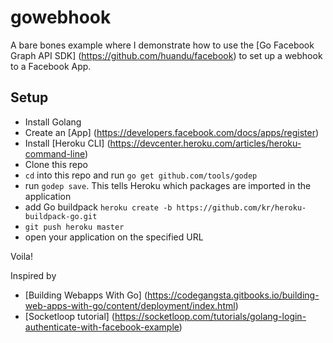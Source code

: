 # gowebhook
A bare bones example where I demonstrate how to use the [Go Facebook Graph API SDK] (https://github.com/huandu/facebook) to set up a webhook to a Facebook App.

## Setup
+ Install Golang
+ Create an [App] (https://developers.facebook.com/docs/apps/register)
+ Install [Heroku CLI] (https://devcenter.heroku.com/articles/heroku-command-line)
+ Clone this repo
+ `cd` into this repo and run `go get github.com/tools/godep`
+ run `godep save`. This tells Heroku which packages are imported in the application
+ add Go buildpack `heroku create -b https://github.com/kr/heroku-buildpack-go.git`
+ `git push heroku master`
+ open your application on the specified URL

Voila!

Inspired by
+ [Building Webapps With Go] (https://codegangsta.gitbooks.io/building-web-apps-with-go/content/deployment/index.html)
+ [Socketloop tutorial] (https://socketloop.com/tutorials/golang-login-authenticate-with-facebook-example)


